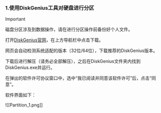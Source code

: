 ### 1.使用DiskGenius工具对硬盘进行分区

> [!IMPORTANT]
> 磁盘分区涉及到数据操作，请在进行分区操作前备份好个人文件。

打开[DiskGenius官网](https://www.diskgenius.cn)，在上方导航栏中点击下载。

网页会自动检测系统适配的版本（32位/64位），下载推荐的DiskGenius版本。

下载后进行解压（请务必全部解压），之后在DiskGenius文件夹内找到DiskGenius.exe并运行。

在弹出的软件许可协议窗口中，选中“我已阅读并同意该软件许可”后，点击“同意”。

软件界面如下：

![[Partition_1.png]]